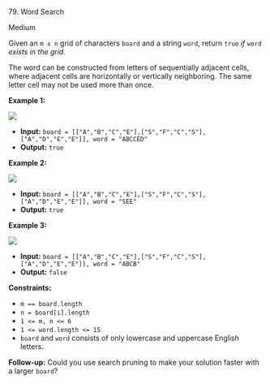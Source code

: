 79\. Word Search

Medium

Given an `m x n` grid of characters `board` and a string `word`, return `true` _if_ `word` _exists in the grid_.

The word can be constructed from letters of sequentially adjacent cells, where adjacent cells are horizontally or vertically neighboring. The same letter cell may not be used more than once.

**Example 1:**

![](https://assets.leetcode.com/uploads/2020/11/04/word2.jpg)
- **Input:** `board = [["A","B","C","E"],["S","F","C","S"],["A","D","E","E"]], word = "ABCCED"`
- **Output:** `true`

**Example 2:**

![](https://assets.leetcode.com/uploads/2020/11/04/word-1.jpg)
- **Input:** `board = [["A","B","C","E"],["S","F","C","S"],["A","D","E","E"]], word = "SEE"`
- **Output:** `true` 

**Example 3:**

![](https://assets.leetcode.com/uploads/2020/10/15/word3.jpg)
- **Input:** `board = [["A","B","C","E"],["S","F","C","S"],["A","D","E","E"]], word = "ABCB"`
- **Output:** `false` 

**Constraints:**

- <code>m == board.length</code>
- <code>n = board[i].length</code>
- <code>1 <= m, n <= 6</code>
- <code>1 <= word.length <= 15</code>
- `board` and `word` consists of only lowercase and uppercase English letters.

**Follow-up:** Could you use search pruning to make your solution faster with a larger `board`?